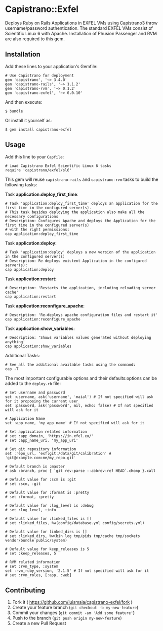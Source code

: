 # Capistrano::Exfel

Deploys Ruby on Rails Applications in EXFEL VMs using Capistrano3 throw username/password authentication.
The standard EXFEL VMs consist of Scientific Linux 6 with Apache.
Installation of Phusion Passenger and RVM are also required to this gem.

## Installation

Add these lines to your application's Gemfile:

    # Use Capistrano for deployment
    gem 'capistrano', '~> 3.4.0'
    gem 'capistrano-rails', '~> 1.1.2'
    gem 'capistrano-rvm', '~> 0.1.2'
    gem 'capistrano-exfel', '~> 0.0.10'

And then execute:

    $ bundle

Or install it yourself as:

    $ gem install capistrano-exfel

## Usage

Add this line to your `Capfile`:

    # Load Capistrano Exfel Scientific Linux 6 tasks
    require 'capistrano/exfel/sl6'

This gem will reuse `capistrano-rails` and `capistrano-rvm` tasks to build the following tasks:

Task **application:deploy_first_time**:

    # Task 'application:deploy_first_time' deploys an application for the first time in the configured server(s).
    # This task besides deploying the application also make all the necessary configurations
    # Description: Configures Apache and deploys the Application for the first time in the configured server(s)
    # with the right permissions:
    cap application:deploy_first_time

Task **application:deploy**:

    # Task 'application:deploy' deploys a new version of the application in the configured server(s)
    # Description: Re-deploys existent Application in the configured server(s):
    cap application:deploy

Task **application:restart**:

    # Description: 'Restarts the application, including reloading server cache'
    cap application:restart

Task **application:reconfigure_apache**:

    # Description: 'Re-deploys apache configuration files and restart it'
    cap application:reconfigure_apache

Task **application:show_variables**:

    # Description: 'Shows variables values generated without deploying anything'
    cap application:show_variables

Additional Tasks:

    # See all the additional available tasks using the command:
    cap -T

The most important configurable options and their defaults:options can be added to the `deploy.rb` file:

    # Set username and password
    set :username, ask('username', 'maial') # If not specified will ask for it proposing the current user
    set :password, ask('password', nil, echo: false) # If not specified will ask for it

    # Application Name
    set :app_name, 'my_app_name' # If not specified will ask for it

    # Set application related information
    # set :app_domain, 'https://in.xfel.eu/'
    # set :app_name_uri, 'my_app_uri'

    # Set git repository information
    set :repo_url, 'exflgit:/data/git/calibration' # 'git@example.com:me/my_repo.git'

    # Default branch is :master
    # ask :branch, proc { `git rev-parse --abbrev-ref HEAD`.chomp }.call

    # Default value for :scm is :git
    # set :scm, :git

    # Default value for :format is :pretty
    # set :format, :pretty

    # Default value for :log_level is :debug
    # set :log_level, :info

    # Default value for :linked_files is []
    # set :linked_files, %w(config/database.yml config/secrets.yml)

    # Default value for linked_dirs is []
    # set :linked_dirs, %w(bin log tmp/pids tmp/cache tmp/sockets vendor/bundle public/system)

    # Default value for keep_releases is 5
    # set :keep_releases, 5

    # RVM related information
    # set :rvm_type, :system
    set :rvm_ruby_version, '2.1.5' # If not specified will ask for it
    # set :rvm_roles, [:app, :web]

## Contributing

1. Fork it ( https://github.com/luismaia/capistrano-exfel/fork )
2. Create your feature branch (`git checkout -b my-new-feature`)
3. Commit your changes (`git commit -am 'Add some feature'`)
4. Push to the branch (`git push origin my-new-feature`)
5. Create a new Pull Request
